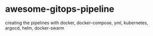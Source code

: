 # awesome-gitops-pipeline
creating the pipelines with docker, docker-compose, yml, kubernetes, argocd, helm, docker-swarm
